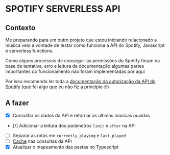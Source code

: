 # SPOTIFY SERVERLESS API

## Contexto

Me preparando para um outro projeto que estou iniciando relacionado a música veio a vontade de testar como funciona a API do Spotify, Javascript e serverless functions.

Como alguns processos de conseguir as permissões do Spotify foram na base de tentativa, erro e leitura da documentação algumas partes importantes do funcionamento não foram implementadas por aqui

Por isso recomendo ler toda a [documentação da autorização da API do Spotify](https://developer.spotify.com/documentation/general/guides/authorization/) (que foi algo que eu não fiz a princípio 🙄)

## A fazer

- [x] Consultar os dados da API e retornar as últimas músicas ouvidas
- [/] Adicionar a leitura dos parâmetros `limit` e `after` na API
- [ ] Separar as rotas em `currently_playing` e `last_played`
- [ ] [Cache](https://vercel.com/docs/concepts/functions/serverless-functions/edge-caching) nas consultas da API
- [x] Atualizar o mapeamento das pastas no Typescript
